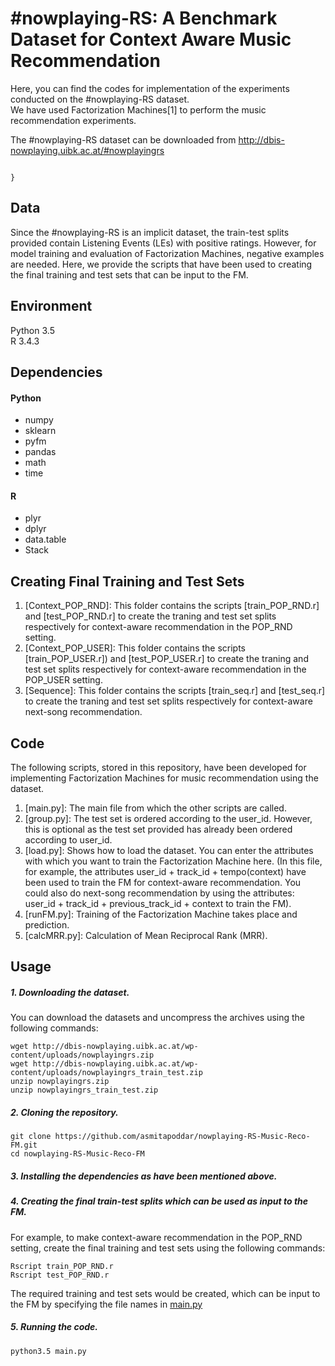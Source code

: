 # #nowplaying-RS: A Benchmark Dataset for Context Aware Music Recommendation

Here, you can find the codes for implementation of the experiments conducted on the #nowplaying-RS dataset.   
We have used Factorization Machines[1] to perform the music recommendation experiments.  

The #nowplaying-RS dataset can be downloaded from http://dbis-nowplaying.uibk.ac.at/#nowplayingrs  

```

}
```

## Data

Since the #nowplaying-RS is an implicit dataset, the train-test splits provided contain Listening Events (LEs) with positive ratings. However, for model training and evaluation of Factorization Machines, negative examples are needed. Here, we provide the scripts that have been used to creating the final training and test sets that can be input to the FM.

## Environment
Python 3.5  
R 3.4.3  

## Dependencies  
#### Python  
- numpy    
- sklearn    
- pyfm  
- pandas  
- math  
- time   
#### R    
- plyr  
- dplyr 
- data.table  
- Stack

## Creating Final Training and Test Sets
1. [Context_POP_RND]: This folder contains the scripts [train_POP_RND.r] and [test_POP_RND.r] to create the traning and test set splits respectively for context-aware recommendation in the POP_RND setting.   
2. [Context_POP_USER]: This folder contains the scripts [train_POP_USER.r]) and [test_POP_USER.r] to create the traning and test set splits respectively for context-aware  recommendation in the POP_USER setting.  
3. [Sequence]: This folder contains the scripts [train_seq.r] and [test_seq.r] to create the traning and test set splits respectively for context-aware next-song recommendation.

## Code
The following scripts, stored in this repository, have been developed for implementing Factorization Machines for music recommendation using the dataset.
1. [main.py]: The main file from which the other scripts are called.  
2. [group.py]: The test set is ordered according to the user_id. However, this is optional as the test set provided has already been ordered according to user_id. 
3. [load.py]: Shows how to load the dataset. You can enter the attributes with which you want to train the Factorization Machine here. (In this file, for example, the attributes user_id + track_id + tempo(context) have been used to train the FM for context-aware recommendation. You could also do next-song recommendation by using the attributes: user_id + track_id + previous_track_id + context to train the FM).  
4. [runFM.py]: Training of the Factorization Machine takes place and prediction.
5. [calcMRR.py]: Calculation of Mean Reciprocal Rank (MRR).

## Usage

##### 1. Downloading the dataset.
You can download the datasets and uncompress the archives using the following commands:
```
wget http://dbis-nowplaying.uibk.ac.at/wp-content/uploads/nowplayingrs.zip
wget http://dbis-nowplaying.uibk.ac.at/wp-content/uploads/nowplayingrs_train_test.zip
unzip nowplayingrs.zip
unzip nowplayingrs_train_test.zip
```
##### 2. Cloning the repository.
```
git clone https://github.com/asmitapoddar/nowplaying-RS-Music-Reco-FM.git
cd nowplaying-RS-Music-Reco-FM
```
##### 3. Installing the dependencies as have been mentioned above.  
##### 4. Creating the final train-test splits which can be used as input to the FM.  
For example, to make context-aware recommendation in the POP_RND setting, create the final training and test sets using the following commands:
```
Rscript train_POP_RND.r   
Rscript test_POP_RND.r   
```
The required training and test sets would be created, which can be input to the FM by specifying the file names in [main.py](https://github.com/asmitapoddar/nowplaying-RS-Music-Recommendation-FM/blob/master/main.py)

##### 5. Running the code.
```
python3.5 main.py
```
